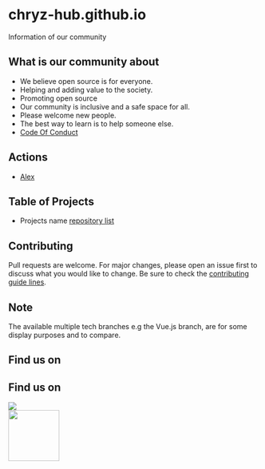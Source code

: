 # chryz-hub.github.io
Information of our community


## What is our community about
- We believe open source is for everyone.
- Helping and adding value to the society.
- Promoting open source
- Our community is inclusive and a safe space for all.
- Please welcome new people.
- The best way to learn is to help someone else.
- [Code Of Conduct](https://github.com/chryz-hub/py-newbies-project/blob/main/CODE_OF_CONDUCT.md)

## Actions

- [Alex](https://github.com/get-alex/alex)

## Table of Projects
- Projects name [repository list](https://github.com/chryz-hub)

## Contributing
Pull requests are welcome. For major changes, please open an issue first to discuss what you would like to change. Be sure to check the [contributing guide lines](CONTRIBUTING.md).


## Note
The available multiple tech branches e.g the Vue.js branch, are for some display purposes and to compare.

## Find us on

## Find us on
<a href="https://discord.gg/c6RhGwcP5b"><img src="https://img.shields.io/badge/Discord-7289DA?style=for-the-badge&logo=discord&logoColor=white"><br>
<a href="https://github.com/chryz-hub"><img src="https://img.shields.io/badge/GitHub-100000?style=for-the-badge&logo=github&logoColor=white" width="102px"></a><br>
